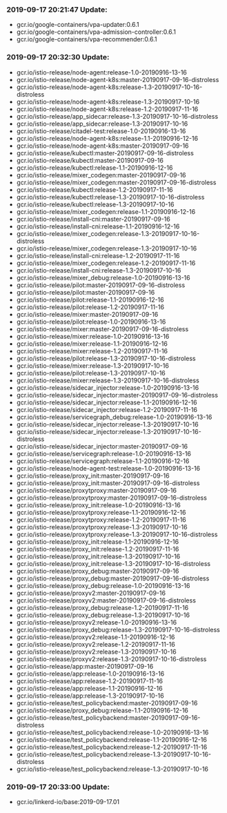 ### 2019-09-17 20:21:47 Update:

- gcr.io/google-containers/vpa-updater:0.6.1
- gcr.io/google-containers/vpa-admission-controller:0.6.1
- gcr.io/google-containers/vpa-recommender:0.6.1
### 2019-09-17 20:32:30 Update:

- gcr.io/istio-release/node-agent:release-1.0-20190916-13-16
- gcr.io/istio-release/node-agent-k8s:master-20190917-09-16-distroless
- gcr.io/istio-release/node-agent-k8s:release-1.3-20190917-10-16-distroless
- gcr.io/istio-release/node-agent-k8s:release-1.3-20190917-10-16
- gcr.io/istio-release/node-agent-k8s:release-1.2-20190917-11-16
- gcr.io/istio-release/app_sidecar:release-1.3-20190917-10-16-distroless
- gcr.io/istio-release/app_sidecar:release-1.3-20190917-10-16
- gcr.io/istio-release/citadel-test:release-1.0-20190916-13-16
- gcr.io/istio-release/node-agent-k8s:release-1.1-20190916-12-16
- gcr.io/istio-release/node-agent-k8s:master-20190917-09-16
- gcr.io/istio-release/kubectl:master-20190917-09-16-distroless
- gcr.io/istio-release/kubectl:master-20190917-09-16
- gcr.io/istio-release/kubectl:release-1.1-20190916-12-16
- gcr.io/istio-release/mixer_codegen:master-20190917-09-16
- gcr.io/istio-release/mixer_codegen:master-20190917-09-16-distroless
- gcr.io/istio-release/kubectl:release-1.2-20190917-11-16
- gcr.io/istio-release/kubectl:release-1.3-20190917-10-16-distroless
- gcr.io/istio-release/kubectl:release-1.3-20190917-10-16
- gcr.io/istio-release/mixer_codegen:release-1.1-20190916-12-16
- gcr.io/istio-release/install-cni:master-20190917-09-16
- gcr.io/istio-release/install-cni:release-1.1-20190916-12-16
- gcr.io/istio-release/mixer_codegen:release-1.3-20190917-10-16-distroless
- gcr.io/istio-release/mixer_codegen:release-1.3-20190917-10-16
- gcr.io/istio-release/install-cni:release-1.2-20190917-11-16
- gcr.io/istio-release/mixer_codegen:release-1.2-20190917-11-16
- gcr.io/istio-release/install-cni:release-1.3-20190917-10-16
- gcr.io/istio-release/mixer_debug:release-1.0-20190916-13-16
- gcr.io/istio-release/pilot:master-20190917-09-16-distroless
- gcr.io/istio-release/pilot:master-20190917-09-16
- gcr.io/istio-release/pilot:release-1.1-20190916-12-16
- gcr.io/istio-release/pilot:release-1.2-20190917-11-16
- gcr.io/istio-release/mixer:master-20190917-09-16
- gcr.io/istio-release/pilot:release-1.0-20190916-13-16
- gcr.io/istio-release/mixer:master-20190917-09-16-distroless
- gcr.io/istio-release/mixer:release-1.0-20190916-13-16
- gcr.io/istio-release/mixer:release-1.1-20190916-12-16
- gcr.io/istio-release/mixer:release-1.2-20190917-11-16
- gcr.io/istio-release/pilot:release-1.3-20190917-10-16-distroless
- gcr.io/istio-release/mixer:release-1.3-20190917-10-16
- gcr.io/istio-release/pilot:release-1.3-20190917-10-16
- gcr.io/istio-release/mixer:release-1.3-20190917-10-16-distroless
- gcr.io/istio-release/sidecar_injector:release-1.0-20190916-13-16
- gcr.io/istio-release/sidecar_injector:master-20190917-09-16-distroless
- gcr.io/istio-release/sidecar_injector:release-1.1-20190916-12-16
- gcr.io/istio-release/sidecar_injector:release-1.2-20190917-11-16
- gcr.io/istio-release/servicegraph_debug:release-1.0-20190916-13-16
- gcr.io/istio-release/sidecar_injector:release-1.3-20190917-10-16
- gcr.io/istio-release/sidecar_injector:release-1.3-20190917-10-16-distroless
- gcr.io/istio-release/sidecar_injector:master-20190917-09-16
- gcr.io/istio-release/servicegraph:release-1.0-20190916-13-16
- gcr.io/istio-release/servicegraph:release-1.1-20190916-12-16
- gcr.io/istio-release/node-agent-test:release-1.0-20190916-13-16
- gcr.io/istio-release/proxy_init:master-20190917-09-16
- gcr.io/istio-release/proxy_init:master-20190917-09-16-distroless
- gcr.io/istio-release/proxytproxy:master-20190917-09-16
- gcr.io/istio-release/proxytproxy:master-20190917-09-16-distroless
- gcr.io/istio-release/proxy_init:release-1.0-20190916-13-16
- gcr.io/istio-release/proxytproxy:release-1.1-20190916-12-16
- gcr.io/istio-release/proxytproxy:release-1.2-20190917-11-16
- gcr.io/istio-release/proxytproxy:release-1.3-20190917-10-16
- gcr.io/istio-release/proxytproxy:release-1.3-20190917-10-16-distroless
- gcr.io/istio-release/proxy_init:release-1.1-20190916-12-16
- gcr.io/istio-release/proxy_init:release-1.2-20190917-11-16
- gcr.io/istio-release/proxy_init:release-1.3-20190917-10-16
- gcr.io/istio-release/proxy_init:release-1.3-20190917-10-16-distroless
- gcr.io/istio-release/proxy_debug:master-20190917-09-16
- gcr.io/istio-release/proxy_debug:master-20190917-09-16-distroless
- gcr.io/istio-release/proxy_debug:release-1.0-20190916-13-16
- gcr.io/istio-release/proxyv2:master-20190917-09-16
- gcr.io/istio-release/proxyv2:master-20190917-09-16-distroless
- gcr.io/istio-release/proxy_debug:release-1.2-20190917-11-16
- gcr.io/istio-release/proxy_debug:release-1.3-20190917-10-16
- gcr.io/istio-release/proxyv2:release-1.0-20190916-13-16
- gcr.io/istio-release/proxy_debug:release-1.3-20190917-10-16-distroless
- gcr.io/istio-release/proxyv2:release-1.1-20190916-12-16
- gcr.io/istio-release/proxyv2:release-1.2-20190917-11-16
- gcr.io/istio-release/proxyv2:release-1.3-20190917-10-16
- gcr.io/istio-release/proxyv2:release-1.3-20190917-10-16-distroless
- gcr.io/istio-release/app:master-20190917-09-16
- gcr.io/istio-release/app:release-1.0-20190916-13-16
- gcr.io/istio-release/app:release-1.2-20190917-11-16
- gcr.io/istio-release/app:release-1.1-20190916-12-16
- gcr.io/istio-release/app:release-1.3-20190917-10-16
- gcr.io/istio-release/test_policybackend:master-20190917-09-16
- gcr.io/istio-release/proxy_debug:release-1.1-20190916-12-16
- gcr.io/istio-release/test_policybackend:master-20190917-09-16-distroless
- gcr.io/istio-release/test_policybackend:release-1.0-20190916-13-16
- gcr.io/istio-release/test_policybackend:release-1.1-20190916-12-16
- gcr.io/istio-release/test_policybackend:release-1.2-20190917-11-16
- gcr.io/istio-release/test_policybackend:release-1.3-20190917-10-16-distroless
- gcr.io/istio-release/test_policybackend:release-1.3-20190917-10-16
### 2019-09-17 20:33:00 Update:

- gcr.io/linkerd-io/base:2019-09-17.01
